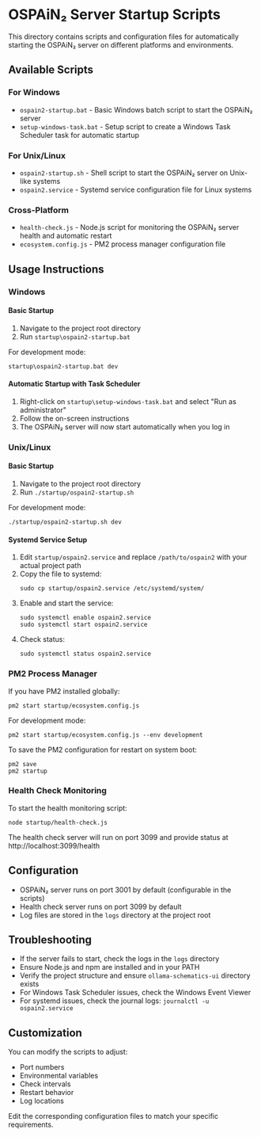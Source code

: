 # OSPAiN₂ Server Startup Scripts

This directory contains scripts and configuration files for automatically starting the OSPAiN₂ server on different platforms and environments.

## Available Scripts

### For Windows

- `ospain2-startup.bat` - Basic Windows batch script to start the OSPAiN₂ server
- `setup-windows-task.bat` - Setup script to create a Windows Task Scheduler task for automatic startup

### For Unix/Linux

- `ospain2-startup.sh` - Shell script to start the OSPAiN₂ server on Unix-like systems
- `ospain2.service` - Systemd service configuration file for Linux systems

### Cross-Platform

- `health-check.js` - Node.js script for monitoring the OSPAiN₂ server health and automatic restart
- `ecosystem.config.js` - PM2 process manager configuration file

## Usage Instructions

### Windows

#### Basic Startup

1. Navigate to the project root directory
2. Run `startup\ospain2-startup.bat`

For development mode:

```
startup\ospain2-startup.bat dev
```

#### Automatic Startup with Task Scheduler

1. Right-click on `startup\setup-windows-task.bat` and select "Run as administrator"
2. Follow the on-screen instructions
3. The OSPAiN₂ server will now start automatically when you log in

### Unix/Linux

#### Basic Startup

1. Navigate to the project root directory
2. Run `./startup/ospain2-startup.sh`

For development mode:

```
./startup/ospain2-startup.sh dev
```

#### Systemd Service Setup

1. Edit `startup/ospain2.service` and replace `/path/to/ospain2` with your actual project path
2. Copy the file to systemd:
   ```
   sudo cp startup/ospain2.service /etc/systemd/system/
   ```
3. Enable and start the service:
   ```
   sudo systemctl enable ospain2.service
   sudo systemctl start ospain2.service
   ```
4. Check status:
   ```
   sudo systemctl status ospain2.service
   ```

### PM2 Process Manager

If you have PM2 installed globally:

```
pm2 start startup/ecosystem.config.js
```

For development mode:

```
pm2 start startup/ecosystem.config.js --env development
```

To save the PM2 configuration for restart on system boot:

```
pm2 save
pm2 startup
```

### Health Check Monitoring

To start the health monitoring script:

```
node startup/health-check.js
```

The health check server will run on port 3099 and provide status at http://localhost:3099/health

## Configuration

- OSPAiN₂ server runs on port 3001 by default (configurable in the scripts)
- Health check server runs on port 3099 by default
- Log files are stored in the `logs` directory at the project root

## Troubleshooting

- If the server fails to start, check the logs in the `logs` directory
- Ensure Node.js and npm are installed and in your PATH
- Verify the project structure and ensure `ollama-schematics-ui` directory exists
- For Windows Task Scheduler issues, check the Windows Event Viewer
- For systemd issues, check the journal logs: `journalctl -u ospain2.service`

## Customization

You can modify the scripts to adjust:

- Port numbers
- Environmental variables
- Check intervals
- Restart behavior
- Log locations

Edit the corresponding configuration files to match your specific requirements.

